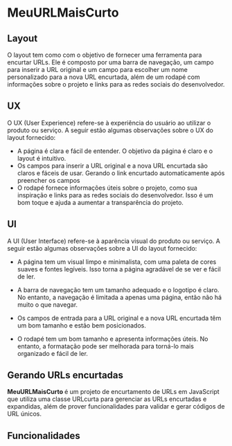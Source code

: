 # MeuURLMaisCurto



## Layout
O layout tem como  com o objetivo de fornecer uma ferramenta para encurtar URLs. Ele é composto por uma barra de navegação, um campo para inserir a URL original e um campo para escolher um nome personalizado para a nova URL encurtada, além de um rodapé com informações sobre o projeto e links para as redes sociais do desenvolvedor.

## UX
O UX (User Experience) refere-se à experiência do usuário ao utilizar o produto ou serviço. A seguir estão algumas observações sobre o UX do layout fornecido:

- A página é clara e fácil de entender. O objetivo da página é claro e o layout é intuitivo.
- Os campos para inserir a URL original e a nova URL encurtada são claros e fáceis de usar. Gerando o link encurtado automaticamente após preencher os campos
- O rodapé fornece informações úteis sobre o projeto, como sua inspiração e links para as redes sociais do desenvolvedor. Isso é um bom toque e ajuda a aumentar a transparência do projeto.

## UI
A UI (User Interface) refere-se à aparência visual do produto ou serviço. A seguir estão algumas observações sobre a UI do layout fornecido:

- A página tem um visual limpo e minimalista, com uma paleta de cores suaves e fontes legíveis. Isso torna a página agradável de se ver e fácil de ler.

- A barra de navegação tem um tamanho adequado e o logotipo é claro. No entanto, a navegação é limitada a apenas uma página, então não há muito o que navegar.

- Os campos de entrada para a URL original e a nova URL encurtada têm um bom tamanho e estão bem posicionados. 

- O rodapé tem um bom tamanho e apresenta informações úteis. No entanto, a formatação pode ser melhorada para torná-lo mais organizado e fácil de ler.

## Gerando URLs encurtadas
<strong>MeuURLMaisCurto </strong> é um projeto de encurtamento de URLs em JavaScript que utiliza uma classe URLcurta para gerenciar as URLs encurtadas e expandidas, além de prover funcionalidades para validar e gerar códigos de URL únicos.

## Funcionalidades



